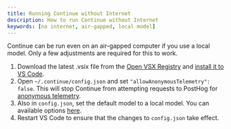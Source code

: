 ```yaml
---
title: Running Continue without Internet
description: How to run Continue without Internet
keywords: [no internet, air-gapped, local model]
---
```


Continue can be run even on an air-gapped computer if you use a local model. Only a few adjustments are required for this to work.

1. Download the latest .vsix file from the [Open VSX Registry](https://open-vsx.org/extension/Continue/continue) and [install it to VS Code](https://code.visualstudio.com/docs/editor/extension-marketplace#_install-from-a-vsix).
2. Open `~/.continue/config.json` and set `"allowAnonymousTelemetry": false`. This will stop Continue from attempting requests to PostHog for [anonymous telemetry](../../docs/telemetry.md).
3. Also in `config.json`, set the default model to a local model. You can available options [here](../model-providers/).
4. Restart VS Code to ensure that the changes to `config.json` take effect.
